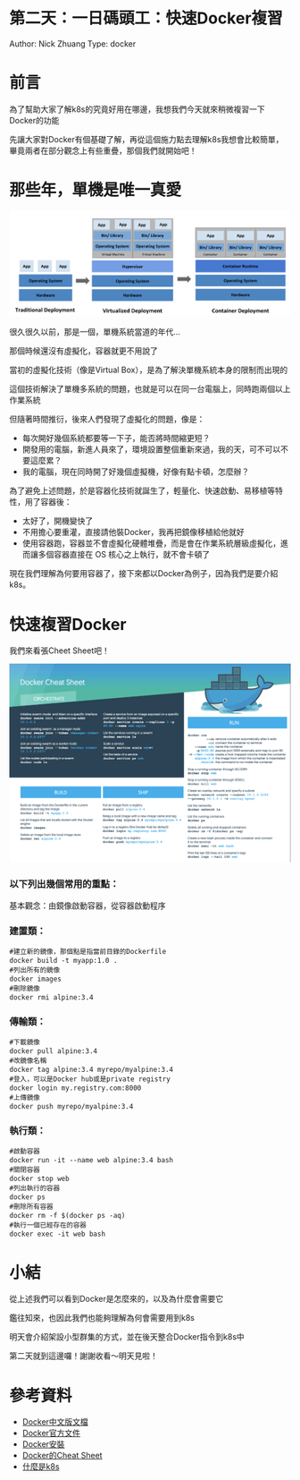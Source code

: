 # 第二天：一日碼頭工：快速Docker複習

Author: Nick Zhuang
Type: docker

# 前言

為了幫助大家了解k8s的究竟好用在哪邊，我想我們今天就來稍微複習一下Docker的功能

先讓大家對Docker有個基礎了解，再從這個施力點去理解k8s我想會比較簡單，畢竟兩者在部分觀念上有些重疊，那個我們就開始吧！

# 那些年，單機是唯一真愛

![](_2019-09-07_5-984fa62e-446b-4b2b-b1df-2eca4e9944e6.11.40.png)

很久很久以前，那是一個，單機系統當道的年代...

那個時候還沒有虛擬化，容器就更不用說了

當初的虛擬化技術（像是Virtual Box），是為了解決單機系統本身的限制而出現的

這個技術解決了單機多系統的問題，也就是可以在同一台電腦上，同時跑兩個以上作業系統

但隨著時間推衍，後來人們發現了虛擬化的問題，像是：

- 每次開好幾個系統都要等一下子，能否將時間縮更短？
- 開發用的電腦，新進人員來了，環境設置整個重新來過，我的天，可不可以不要這麼累？
- 我的電腦，現在同時開了好幾個虛擬機，好像有點卡頓，怎麼辦？

為了避免上述問題，於是容器化技術就誕生了，輕量化、快速啟動、易移植等特性，用了容器後：

- 太好了，開機變快了
- 不用擔心要重灌，直接請他裝Docker，我再把鏡像移植給他就好
- 使用容器跑，容器並不會虛擬化硬體堆疊，而是會在作業系統層級虛擬化，進而讓多個容器直接在 OS 核心之上執行，就不會卡頓了

現在我們理解為何要用容器了，接下來都以Docker為例子，因為我們是要介紹k8s。

# 快速複習Docker

我們來看張Cheet Sheet吧！

![](_2019-09-07_5-d4361db8-7bd0-464a-8ea0-1e3cb33e9405.21.39.png)

### 以下列出幾個常用的重點：

基本觀念：由鏡像啟動容器，從容器啟動程序

### 建置類：

    #建立新的鏡像，那個點是指當前目錄的Dockerfile
    docker build -t myapp:1.0 .
    #列出所有的鏡像
    docker images
    #刪除鏡像
    docker rmi alpine:3.4

### 傳輸類：

    #下載鏡像
    docker pull alpine:3.4
    #改鏡像名稱
    docker tag alpine:3.4 myrepo/myalpine:3.4
    #登入，可以是Docker hub或是private registry
    docker login my.registry.com:8000
    #上傳鏡像
    docker push myrepo/myalpine:3.4

### 執行類：

    #啟動容器
    docker run -it --name web alpine:3.4 bash
    #關閉容器
    docker stop web
    #列出執行的容器
    docker ps
    #刪除所有容器
    docker rm -f $(docker ps -aq)
    #執行一個已經存在的容器
    docker exec -it web bash

# 小結

從上述我們可以看到Docker是怎麼來的，以及為什麼會需要它

鑑往知來，也因此我們也能夠理解為何會需要用到k8s

明天會介紹架設小型群集的方式，並在後天整合Docker指令到k8s中

第二天就到這邊囉！謝謝收看～明天見啦！

# 參考資料

- [Docker中文版文檔](https://philipzheng.gitbooks.io/docker_practice/content/introduction/what.html)
- [Docker官方文件](https://docs.docker.com/get-started/)
- [Docker安裝](https://docs.docker.com/install/)
- [Docker的Cheat Sheet](https://www.docker.com/sites/default/files/Docker_CheatSheet_08.09.2016_0.pdf)
- [什麼是k8s](https://kubernetes.io/docs/concepts/overview/what-is-kubernetes/)

